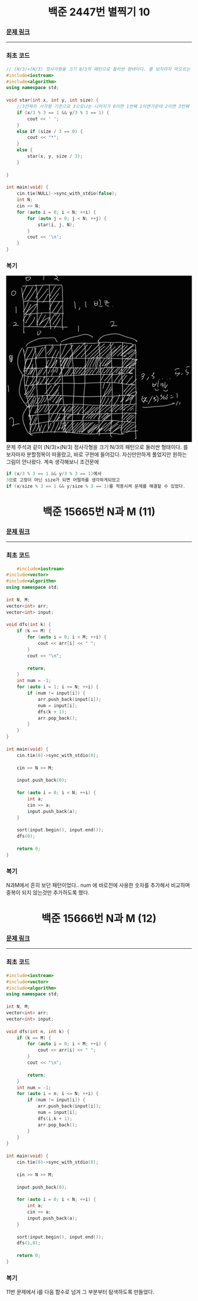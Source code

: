 <h1 align = "center">백준 2447번 별찍기 10 </h1>

### [문제 링크](https://www.acmicpc.net/problem/2447 "2447번 별찍기 10")
---

### 최초 코드

```cpp
// (N/3)×(N/3) 정사각형을 크기 N/3의 패턴으로 둘러싼 형태이다. 를 보자마자 떠오르는 분할정복 이제 슬슬 익숙할지도
#include<iostream>
#include<algorithm>
using namespace std;

void star(int x, int y, int size) {
	//3칸짜리 사각형 기준으로 3으로나눈 나머지가 0이면 1번째 1이면가운데 2이면 3번째
	if (x/3 % 3 == 1 && y/3 % 3 == 1) {
		cout << ' ';
	}
	else if (size / 3 == 0) {
		cout << "*";
	}
	else {
		star(x, y, size / 3);
	}

}

int main(void) {
	cin.tie(NULL)->sync_with_stdio(false);
	int N;
	cin >> N;
	for (auto i = 0; i < N; ++i) {
		for (auto j = 0; j < N; ++j) {
			star(i, j, N);
		}
		cout << '\n';
	}
}
```
### 복기
![풀이구상](img/별찍기%20사진.jpg)
문제 주석과 같이 (N/3)×(N/3) 정사각형을 크기 N/3의 패턴으로 둘러싼 형태이다. 를 보자마자 분할정복이 떠올랐고, 바로 구현에 들어갔다. 자신만만하게 풀었지만 원하는 그림이 안나왔다. 계속 생각해보니 조건문에 
```cpp
if (x/3 % 3 == 1 && y/3 % 3 == 1)에서
3으로 고정이 아닌 size가 되면 어떨까를 생각하게되었고
if (x/size % 3 == 1 && y/size % 3 == 1)를 적용시켜 문제를 해결할 수 있었다.
```

<h1 align = "center">백준 15665번 N과 M (11) </h1>

### [문제 링크](https://www.acmicpc.net/problem/15665 "15665번 N과 M (11)")
---

### 최초 코드
```cpp
	#include<iostream>
#include<vector>
#include<algorithm>
using namespace std;

int N, M;
vector<int> arr;
vector<int> input;

void dfs(int k) {
    if (k == M) {
        for (auto i = 0; i < M; ++i) {
            cout << arr[i] << " ";
        }
        cout << "\n";

        return;
    }
    int num = -1;
    for (auto i = 1; i <= N; ++i) {
        if (num != input[i]) {
            arr.push_back(input[i]);
            num = input[i];
            dfs(k + 1);
            arr.pop_back();
        }
    }
}

int main(void) {
    cin.tie(0)->sync_with_stdio(0);

    cin >> N >> M;

    input.push_back(0);

    for (auto i = 0; i < N; ++i) {
        int a;
        cin >> a;
        input.push_back(a);
    }

    sort(input.begin(), input.end());
    dfs(0);

    return 0;
}
```

### 복기
N과M에서 흔히 보던 패턴이었다.. num 에 바로전에 사용한 숫자를 추가해서 비교하며 중복이 되지 않는것만 추가하도록 했다.


<h1 align = "center">백준 15666번 N과 M (12) </h1>

### [문제 링크](https://www.acmicpc.net/problem/15666 "15666번 N과 M (12)")
---

### 최초 코드
```cpp
#include<iostream>
#include<vector>
#include<algorithm>
using namespace std;

int N, M;
vector<int> arr;
vector<int> input;

void dfs(int n, int k) {
    if (k == M) {
        for (auto i = 0; i < M; ++i) {
            cout << arr[i] << " ";
        }
        cout << "\n";

        return;
    }
    int num = -1;
    for (auto i = n; i <= N; ++i) {
        if (num != input[i]) {
            arr.push_back(input[i]);
            num = input[i];
            dfs(i,k + 1);
            arr.pop_back();
        }
    }
}

int main(void) {
    cin.tie(0)->sync_with_stdio(0);

    cin >> N >> M;

    input.push_back(0);

    for (auto i = 0; i < N; ++i) {
        int a;
        cin >> a;
        input.push_back(a);
    }

    sort(input.begin(), input.end());
    dfs(1,0);

    return 0;
}
```

### 복기
11번 문제에서 i를 다음 함수로 넘겨 그 부분부터 탐색하도록 만들었다.